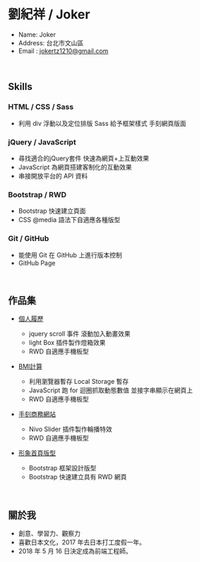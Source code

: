 # 劉紀祥 / Joker

* Name: Joker
* Address: 台北市文山區
* Email : jokertz1210@gmail.com
<br/>

## Skills

### HTML / CSS / Sass
* 利用 div 浮動以及定位排版  Sass 給予框架樣式 手刻網頁版面

### jQuery / JavaScript
* 尋找適合的jQuery套件 快速為網頁+上互動效果
* JavaScript 為網頁搭建客制化的互動效果
* 串接開放平台的 API 資料

### Bootstrap / RWD
* Bootstrap 快速建立頁面
* CSS @media 語法下自適應各種版型

### Git / GitHub

* 能使用 Git 在 GitHub 上進行版本控制
* GitHub Page
<br/>

## 作品集
- <a href="https://jokertz1210.github.io/Resume/">個人履歷</a>
  - jquery scroll 事件 滾動加入動畫效果
  - light Box 插件製作燈箱效果
  - RWD 自適應手機板型

- <a href="https://jokertz1210.github.io/BMI/">BMI計算</a>
  - 利用瀏覽器暫存 Local Storage 暫存
  - JavaScript 跑 for 迴圈抓取動態數值 並接字串顯示在網頁上
  - RWD 自適應手機板型

- <a href="https://jokertz1210.github.io/RWD-website/">手刻商務網站</a>
  - Nivo Slider 插件製作輪播特效
  - RWD 自適應手機板型

- <a href="https://jokertz1210.github.io/LandingPage/">形象首頁版型</a>
  - Bootstrap 框架設計版型
  - Bootstrap 快速建立具有 RWD 網頁
<br/>

## 關於我

* 創意、學習力、觀察力
* 喜歡日本文化，2017 年去日本打工度假一年。
* 2018 年 5 月 16 日決定成為前端工程師。
